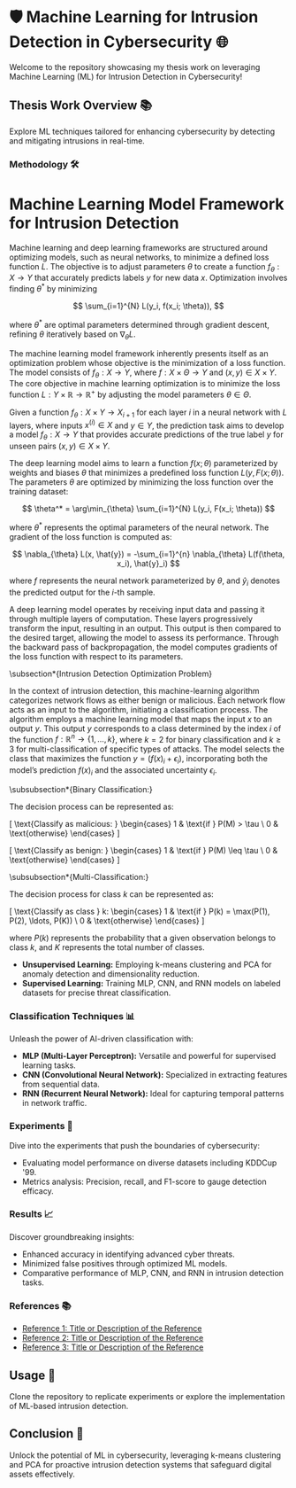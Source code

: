# 🛡️ Machine Learning for Intrusion Detection in Cybersecurity 🌐

Welcome to the repository showcasing my thesis work on leveraging Machine Learning (ML) for Intrusion Detection in Cybersecurity!

## Thesis Work Overview 📚

Explore ML techniques tailored for enhancing cybersecurity by detecting and mitigating intrusions in real-time.

### Methodology 🛠️

# Machine Learning Model Framework for Intrusion Detection
Machine learning and deep learning frameworks are structured around optimizing models, such as neural networks, to minimize a defined loss function $L$. The objective is to adjust parameters $\theta$ to create a function $f_{\theta} : X \rightarrow Y$ that accurately predicts labels $y$ for new data $x$. Optimization involves finding $\theta^*$ by minimizing

$$
\sum_{i=1}^{N} L(y_i, f(x_i; \theta)),
$$

where $\theta^*$ are optimal parameters determined through gradient descent, refining $\theta$ iteratively based on $\nabla_{\theta} L$.


The machine learning model framework inherently presents itself as an optimization problem whose objective is the minimization of a loss function. The model consists of $f_{\theta} : X \rightarrow Y$, where $f : X \times \Theta \rightarrow Y$ and $(x, y) \in X \times Y$. The core objective in machine learning optimization is to minimize the loss function $L : Y \times \mathbb{R} \rightarrow \mathbb{R}^{+}$ by adjusting the model parameters $\theta \in \Theta$.

Given a function $f_{\theta} : X \times Y \rightarrow X_{i+1}$ for each layer $i$ in a neural network with $L$ layers, where inputs $x^{(i)} \in X$ and $y \in Y$, the prediction task aims to develop a model $f_{\theta} : X \rightarrow Y$ that provides accurate predictions of the true label $y$ for unseen pairs $(x, y) \in X \times Y$.

The deep learning model aims to learn a function $f(x; \theta)$ parameterized by weights and biases $\theta$ that minimizes a predefined loss function $L(y, F(x; \theta))$. The parameters $\theta$ are optimized by minimizing the loss function over the training dataset:

$$
\theta^* = \arg\min_{\theta} \sum_{i=1}^{N} L(y_i, F(x_i; \theta))
$$

where $\theta^*$ represents the optimal parameters of the neural network. The gradient of the loss function is computed as:

$$
\nabla_{\theta} L(x, \hat{y}) = -\sum_{i=1}^{n} \nabla_{\theta} L(f(\theta, x_i), \hat{y}_i)
$$

where $f$ represents the neural network parameterized by $\theta$, and $\hat{y}_i$ denotes the predicted output for the $i$-th sample.


A deep learning model operates by receiving input data and passing it through multiple layers of computation. These layers progressively transform the input, resulting in an output. This output is then compared to the desired target, allowing the model to assess its performance. Through the backward pass of backpropagation, the model computes gradients of the loss function with respect to its parameters.

\subsection*{Intrusion Detection Optimization Problem}

In the context of intrusion detection, this machine-learning algorithm categorizes network flows as either benign or malicious. Each network flow acts as an input to the algorithm, initiating a classification process. The algorithm employs a machine learning model that maps the input $x$ to an output $y$. This output $y$ corresponds to a class determined by the index $i$ of the function $f : \mathbb{R}^n \rightarrow \{1, \ldots, k\}$, where $k = 2$ for binary classification and $k \geq 3$ for multi-classification of specific types of attacks. The model selects the class that maximizes the function $y = (f(x)_i + \epsilon_i)$, incorporating both the model’s prediction $f(x)_i$ and the associated uncertainty $\epsilon_i$.

\subsubsection*{Binary Classification:}

The decision process can be represented as:

\[
\text{Classify as malicious: } \begin{cases} 
1 & \text{if } P(M) > \tau \\
0 & \text{otherwise}
\end{cases}
\]

\[
\text{Classify as benign: } \begin{cases} 
1 & \text{if } P(M) \leq \tau \\
0 & \text{otherwise}
\end{cases}
\]

\subsubsection*{Multi-Classification:}

The decision process for class $k$ can be represented as:

\[
\text{Classify as class } k: \begin{cases} 
1 & \text{if } P(k) = \max(P(1), P(2), \ldots, P(K)) \\
0 & \text{otherwise}
\end{cases}
\]

where $P(k)$ represents the probability that a given observation belongs to class $k$, and $K$ represents the total number of classes.

- **Unsupervised Learning:** Employing k-means clustering and PCA for anomaly detection and dimensionality reduction.
- **Supervised Learning:** Training MLP, CNN, and RNN models on labeled datasets for precise threat classification.


### Classification Techniques 📊

Unleash the power of AI-driven classification with:

- **MLP (Multi-Layer Perceptron):** Versatile and powerful for supervised learning tasks.
- **CNN (Convolutional Neural Network):** Specialized in extracting features from sequential data.
- **RNN (Recurrent Neural Network):** Ideal for capturing temporal patterns in network traffic.

### Experiments 🧪

Dive into the experiments that push the boundaries of cybersecurity:

- Evaluating model performance on diverse datasets including KDDCup '99.
- Metrics analysis: Precision, recall, and F1-score to gauge detection efficacy.

### Results 📈

Discover groundbreaking insights:

- Enhanced accuracy in identifying advanced cyber threats.
- Minimized false positives through optimized ML models.
- Comparative performance of MLP, CNN, and RNN in intrusion detection tasks.

### References 📚

- [Reference 1: Title or Description of the Reference](link)
- [Reference 2: Title or Description of the Reference](link)
- [Reference 3: Title or Description of the Reference](link)

## Usage 🚀

Clone the repository to replicate experiments or explore the implementation of ML-based intrusion detection.

## Conclusion 🌟

Unlock the potential of ML in cybersecurity, leveraging k-means clustering and PCA for proactive intrusion detection systems that safeguard digital assets effectively.
